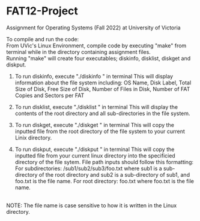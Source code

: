 # FAT12-Project
Assignment for Operating Systems (Fall 2022) at University of Victoria

To compile and run the code: <br>
    From UVic's Linux Environment, compile code by executing "make" from terminal while in the directory containing assignment files.  
    Running "make" will create four executables; diskinfo, disklist, diskget and diskput.

1. To run diskinfo, execute "./diskinfo <file system image name>" in terminal
        This will display information about the file system  including:
        OS Name, Disk Label, Total Size of Disk, Free Size of Disk, Number of Files in Disk,
        Number of FAT Copies and Sectors per FAT
    
2. To run disklist, execute "./disklist <file system image name>" in terminal
        This will display the contents of the root directory and all sub-directories 
        in the file system.

3. To run diskget, execute "./diskget <file system image name> <file name>" in terminal
        This will copy the inputted file from the root directory of the file system to your current
        Linix directory.
    
4. To run diskput, execute "./diskput <file system image name> <file path>" in terminal
        This will copy the inputted file from your current linux directory into the specificied 
        directory of the file sytem. File path inputs should follow this formatting:
        For subdirectories: /sub1/sub2/sub3/foo.txt where sub1 is a sub-directory of the 
        root directory and sub2 is a sub-directory of sub1, and foo.txt is the file name.
        For root directory: foo.txt where foo.txt is the file name.

<br>NOTE: The file name is case sensitive to how it is written in the Linux directory.


